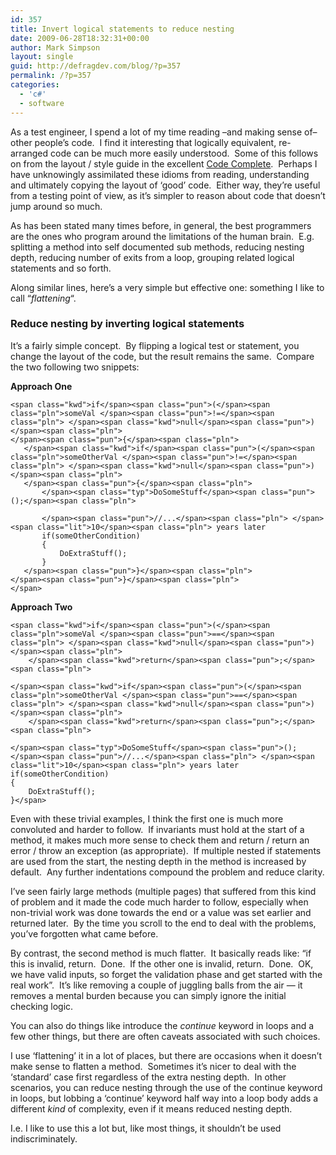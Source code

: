 ```yaml
---
id: 357
title: Invert logical statements to reduce nesting
date: 2009-06-28T18:32:31+00:00
author: Mark Simpson
layout: single
guid: http://defragdev.com/blog/?p=357
permalink: /?p=357
categories:
  - 'c#'
  - software
---
```

As a test engineer, I spend a lot of my time reading &#8211;and making sense of&#8211; other people&#8217;s code.  I find it interesting that logically equivalent, re-arranged code can be much more easily understood.  Some of this follows on from the layout / style guide in the excellent [Code Complete](http://www.cc2e.com/ "code complete 2").  Perhaps I have unknowingly assimilated these idioms from reading, understanding and ultimately copying the layout of &#8216;good&#8217; code.  Either way, they&#8217;re useful from a testing point of view, as it&#8217;s simpler to reason about code that doesn&#8217;t jump around so much.

As has been stated many times before, in general, the best programmers are the ones who program around the limitations of the human brain.  E.g. splitting a method into self documented sub methods, reducing nesting depth, reducing number of exits from a loop, grouping related logical statements and so forth.

Along similar lines, here&#8217;s a very simple but effective one: something I like to call &#8220;_flattening_&#8220;.

### Reduce nesting by inverting logical statements

It&#8217;s a fairly simple concept.  By flipping a logical test or statement, you change the layout of the code, but the result remains the same.  Compare the two following two snippets:

**Approach One**

<pre class="prettyprint"><code>&lt;span class="kwd">if&lt;/span>&lt;span class="pun">(&lt;/span>&lt;span class="pln">someVal &lt;/span>&lt;span class="pun">!=&lt;/span>&lt;span class="pln"> &lt;/span>&lt;span class="kwd">null&lt;/span>&lt;span class="pun">)&lt;/span>&lt;span class="pln">
&lt;/span>&lt;span class="pun">{&lt;/span>&lt;span class="pln">
   &lt;/span>&lt;span class="kwd">if&lt;/span>&lt;span class="pun">(&lt;/span>&lt;span class="pln">someOtherVal &lt;/span>&lt;span class="pun">!=&lt;/span>&lt;span class="pln"> &lt;/span>&lt;span class="kwd">null&lt;/span>&lt;span class="pun">)&lt;/span>&lt;span class="pln">
   &lt;/span>&lt;span class="pun">{&lt;/span>&lt;span class="pln">
       &lt;/span>&lt;span class="typ">DoSomeStuff&lt;/span>&lt;span class="pun">();&lt;/span>&lt;span class="pln">

       &lt;/span>&lt;span class="pun">//...&lt;/span>&lt;span class="pln"> &lt;/span>&lt;span class="lit">10&lt;/span>&lt;span class="pln"> years later
       if(someOtherCondition)
       {
           DoExtraStuff();
       }
   &lt;/span>&lt;span class="pun">}&lt;/span>&lt;span class="pln">
&lt;/span>&lt;span class="pun">}&lt;/span>&lt;span class="pln">
&lt;/span></code></pre>

**Approach Two**

<pre class="prettyprint"><code>&lt;span class="kwd">if&lt;/span>&lt;span class="pun">(&lt;/span>&lt;span class="pln">someVal &lt;/span>&lt;span class="pun">==&lt;/span>&lt;span class="pln"> &lt;/span>&lt;span class="kwd">null&lt;/span>&lt;span class="pun">)&lt;/span>&lt;span class="pln">
    &lt;/span>&lt;span class="kwd">return&lt;/span>&lt;span class="pun">;&lt;/span>&lt;span class="pln">

&lt;/span>&lt;span class="kwd">if&lt;/span>&lt;span class="pun">(&lt;/span>&lt;span class="pln">someOtherVal &lt;/span>&lt;span class="pun">==&lt;/span>&lt;span class="pln"> &lt;/span>&lt;span class="kwd">null&lt;/span>&lt;span class="pun">)&lt;/span>&lt;span class="pln">
    &lt;/span>&lt;span class="kwd">return&lt;/span>&lt;span class="pun">;&lt;/span>&lt;span class="pln">

&lt;/span>&lt;span class="typ">DoSomeStuff&lt;/span>&lt;span class="pun">();
&lt;/span></code><code>&lt;span class="pun">//...&lt;/span>&lt;span class="pln"> &lt;/span>&lt;span class="lit">10&lt;/span>&lt;span class="pln"> years later
if(someOtherCondition)
{
    DoExtraStuff();
}&lt;/span></code></pre>

Even with these trivial examples, I think the first one is much more convoluted and harder to follow.  If invariants must hold at the start of a method, it makes much more sense to check them and return / return an error / throw an exception (as appropriate).  If multiple nested if statements are used from the start, the nesting depth in the method is increased by default.  Any further indentations compound the problem and reduce clarity.

I&#8217;ve seen fairly large methods (multiple pages) that suffered from this kind of problem and it made the code much harder to follow, especially when non-trivial work was done towards the end or a value was set earlier and returned later.  By the time you scroll to the end to deal with the problems, you&#8217;ve forgotten what came before.

By contrast, the second method is much flatter.  It basically reads like: &#8220;if this is invalid, return.  Done.  If the other one is invalid, return.  Done.  OK, we have valid inputs, so forget the validation phase and get started with the real work&#8221;.  It&#8217;s like removing a couple of juggling balls from the air &#8212; it removes a mental burden because you can simply ignore the initial checking logic.

You can also do things like introduce the _continue_ keyword in loops and a few other things, but there are often caveats associated with such choices.

I use &#8216;flattening&#8217; it in a lot of places, but there are occasions when it doesn&#8217;t make sense to flatten a method.  Sometimes it&#8217;s nicer to deal with the &#8216;standard&#8217; case first regardless of the extra nesting depth.  In other scenarios, you can reduce nesting through the use of the continue keyword in loops, but lobbing a &#8216;continue&#8217; keyword half way into a loop body adds a different _kind_ of complexity, even if it means reduced nesting depth.

I.e. I like to use this a lot but, like most things, it shouldn&#8217;t be used indiscriminately.